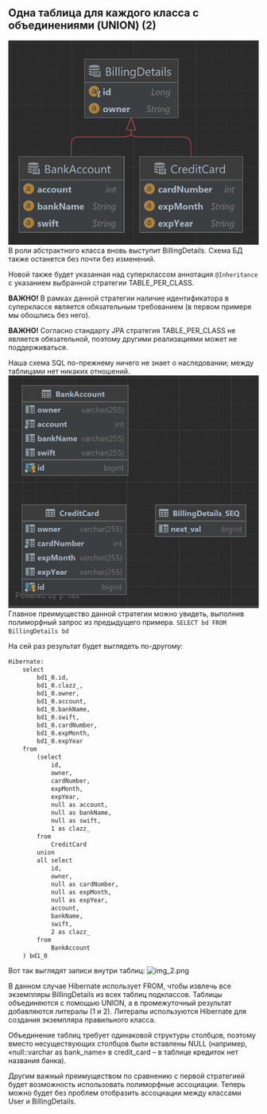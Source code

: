 ## Одна таблица для каждого класса с объединениями (UNION) (2)
![img.png](img.png)
В роли абстрактного класса вновь выступит BillingDetails.
Схема БД также останется без почти без изменений.

Новой также будет указанная над суперклассом аннотация ```@Inheritance``` с указанием выбранной стратегии TABLE_PER_CLASS.

**ВАЖНО!** В рамках данной стратегии наличие идентификатора в суперклассе является обязательным требованием (в первом примере мы обошлись без него).

**ВАЖНО!** Согласно стандарту JPA стратегия TABLE_PER_CLASS не является обязательной, поэтому другими реализациями может не поддерживаться.

Наша схема SQL по-прежнему ничего не знает о наследовании; между таблицами нет никаких отношений.
![img_1.png](img_1.png)
Главное преимущество данной стратегии можно увидеть, выполнив полиморфный запрос из предыдущего примера.
```SELECT bd FROM BillingDetails bd```

На сей раз результат будет выглядеть по-другому:
```
Hibernate: 
    select
        bd1_0.id,
        bd1_0.clazz_,
        bd1_0.owner,
        bd1_0.account,
        bd1_0.bankName,
        bd1_0.swift,
        bd1_0.cardNumber,
        bd1_0.expMonth,
        bd1_0.expYear 
    from
        (select
            id,
            owner,
            cardNumber,
            expMonth,
            expYear,
            null as account,
            null as bankName,
            null as swift,
            1 as clazz_ 
        from
            CreditCard 
        union
        all select
            id,
            owner,
            null as cardNumber,
            null as expMonth,
            null as expYear,
            account,
            bankName,
            swift,
            2 as clazz_ 
        from
            BankAccount
    ) bd1_0
```
Вот так выглядят записи внутри таблиц:
![img_2.png](img_2.png)

В данном случае Hibernate использует FROM, чтобы извлечь все экземпляры BillingDetails из всех таблиц подклассов. Таблицы объединяются с помощью UNION, а в промежуточный результат добавляются литералы (1 и 2). Литералы используются Hibernate для создания экземпляра правильного класса.

Объединение таблиц требует одинаковой структуры столбцов, поэтому вместо несуществующих столбцов были вставлены NULL (например, «null::varchar as bank_name» в credit_card – в таблице кредиток нет названия банка).

Другим важный преимуществом по сравнению с первой стратегией будет возможность использовать полиморфные ассоциации. Теперь можно будет без проблем отобразить ассоциации между классами User и BillingDetails.
